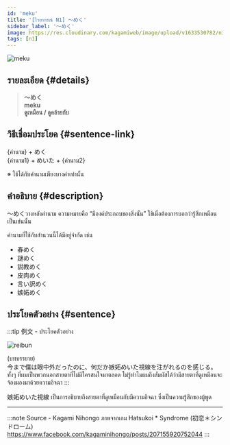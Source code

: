 ```yaml
---
id: 'meku'
title: '[ไวยากรณ์ N1] 〜めく'
sidebar_label: '〜めく'
image: https://res.cloudinary.com/kagamiweb/image/upload/v1633530782/nihongo/grammar/n1/reibun/meku.png
tags: [n1]
---
```


![meku](https://res.cloudinary.com/kagamiweb/image/upload/v1640445359/nihongo/grammar/n1/meku.jpg)

## รายละเอียด {#details}

> **〜めく**  
> **meku**  
> **ดูเหมือน / ดูคล้ายกับ**

## วิธีเชื่อมประโยค {#sentence-link}

{คำนาม} + めく  
{คำนาม1} + めいた + {คำนาม2}

※ ใช้ได้กับคำนามเพียงบางคำเท่านั้น

## คำอธิบาย {#description}

〜めくวางหลังคำนาม ความหมายคือ “มีองค์ประกอบของสิ่งนั้น” ใช้เมื่อต้องการบอกว่ารู้สึกเหมือนเป็นเช่นนั้น

คำนามที่ใช้กับสำนวนนี้ได้มีอยู่จำกัด เช่น
- 春めく
- 謎めく
- 説教めく
- 皮肉めく
- 言い訳めく
- 嫉妬めく

## ประโยคตัวอย่าง {#sentence}

:::tip 例文 - ประโยคตัวอย่าง

![reibun](https://res.cloudinary.com/kagamiweb/image/upload/v1633530782/nihongo/grammar/n1/reibun/meku.png)

(บทบรรยาย)  
今まで僕は眼中外だったのに、何だか嫉妬めいた視線を注がれるのを感じる。  
ทั้งๆ ที่ผมเป็นพวกนอกสายตาที่ไม่มีใครสนใจมาตลอด ไม่รู้ทำไมผมถึงสัมผัสได้ว่ามีสายตาที่ดูเหมือนจะจ้องมองมาด้วยความอิจฉา
:::

嫉妬めいた視線 เป็นการอธิบายถึงสายตาที่ดูเหมือนกับมีความอิจฉา ซึ่งเป็นความรู้สึกของผู้พูด

---
:::note Source - Kagami Nihongo
ภาพจากเกม Hatsukoi * Syndrome (初恋＊シンドローム)  
https://www.facebook.com/kagaminihongo/posts/207155920752044
:::